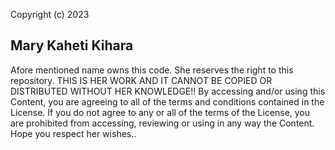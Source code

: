 Copyright (c) 2023
## Mary Kaheti Kihara
Afore mentioned name owns this code. She reserves the right to this repository.
THIS IS HER WORK AND IT CANNOT BE COPIED OR DISTRIBUTED WITHOUT HER KNOWLEDGE!!
By accessing and/or using this Content, you are agreeing to all of the terms and conditions contained in the License. 
If you do not agree to any or all of the terms of the License, you are prohibited from accessing, reviewing or using in any way the Content.
Hope you respect her wishes..